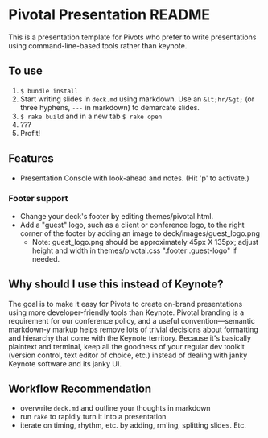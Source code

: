 # Pivotal Presentation README

This is a presentation template for Pivots who prefer to write presentations using command-line-based tools rather than keynote.

## To use
1. `$ bundle install`
2. Start writing slides in `deck.md` using markdown. Use an `&lt;hr/&gt;` (or three hyphens, `---` in markdown) to demarcate slides.
3. `$ rake build` and in a new tab `$ rake open`
4. ???
5. Profit!

## Features
- Presentation Console with look-ahead and notes. (Hit 'p' to activate.)

### Footer support
* Change your deck's footer by editing themes/pivotal.html.
* Add a "guest" logo, such as a client or conference logo, to the right corner of the footer by adding an image to deck/images/guest_logo.png
  * Note: guest_logo.png should be approximately 45px X 135px; adjust height and width in themes/pivotal.css ".footer .guest-logo" if needed.

## Why should I use this instead of Keynote?

The goal is to make it easy for Pivots to create on-brand presentations using more developer-friendly tools than Keynote. Pivotal branding is a requirement for our conference policy, and a useful convention—semantic markdown-y markup helps remove lots of trivial decisions about formatting and hierarchy that come with the Keynote territory. Because it's basically plaintext and terminal, keep all the goodness of your regular dev toolkit (version control, text editor of choice, etc.) instead of dealing with janky Keynote software and its janky UI.

## Workflow Recommendation
- overwrite `deck.md` and outline your thoughts in markdown
- run `rake` to rapidly turn it into a presentation
- iterate on timing, rhythm, etc. by adding, rm'ing, splitting slides. Etc.


